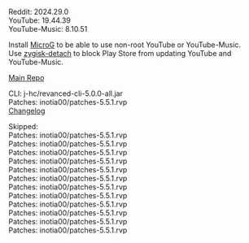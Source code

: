Reddit: 2024.29.0  
YouTube: 19.44.39  
YouTube-Music: 8.10.51  

Install [MicroG](https://github.com/ReVanced/GmsCore/releases) to be able to use non-root YouTube or YouTube-Music.  
Use [zygisk-detach](https://github.com/j-hc/zygisk-detach) to block Play Store from updating YouTube and YouTube-Music.  

[Main Repo](https://github.com/epicmann24/revanced-extended-bin)
  
CLI: j-hc/revanced-cli-5.0.0-all.jar  
Patches: inotia00/patches-5.5.1.rvp  
[Changelog](https://github.com/inotia00/revanced-patches/releases/tag/v5.5.1)  

Skipped:  
Patches: inotia00/patches-5.5.1.rvp  
Patches: inotia00/patches-5.5.1.rvp  
Patches: inotia00/patches-5.5.1.rvp  
Patches: inotia00/patches-5.5.1.rvp  
Patches: inotia00/patches-5.5.1.rvp  
Patches: inotia00/patches-5.5.1.rvp  
Patches: inotia00/patches-5.5.1.rvp  
Patches: inotia00/patches-5.5.1.rvp  
Patches: inotia00/patches-5.5.1.rvp  
Patches: inotia00/patches-5.5.1.rvp  
Patches: inotia00/patches-5.5.1.rvp  
Patches: inotia00/patches-5.5.1.rvp                          
